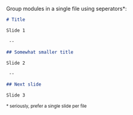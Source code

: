 Group modules in a single file using seperators*:

```md
# Title

Slide 1

 --

## Somewhat smaller title

Slide 2

 --

## Next slide

Slide 3

```
<small>* seriously, prefer a single slide per file</small>